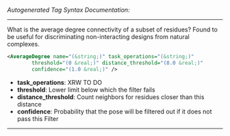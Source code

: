 _Autogenerated Tag Syntax Documentation:_

---
What is the average degree connectivity of a subset of residues? Found to be useful for discriminating non-interacting designs from natural complexes.

```xml
<AverageDegree name="(&string;)" task_operations="(&string;)"
        threshold="(0 &real;)" distance_threshold="(8.0 &real;)"
        confidence="(1.0 &real;)" />
```

-   **task_operations**: XRW TO DO
-   **threshold**: Lower limit below which the filter fails
-   **distance_threshold**: Count neighbors for residues closer than this distance
-   **confidence**: Probability that the pose will be filtered out if it does not pass this Filter

---

